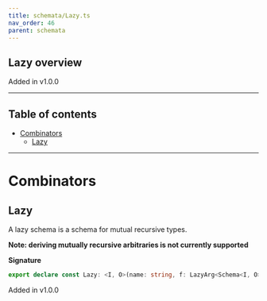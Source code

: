 ```yaml
---
title: schemata/Lazy.ts
nav_order: 46
parent: schemata
---
```


## Lazy overview

Added in v1.0.0

---

<h2 class="text-delta">Table of contents</h2>

- [Combinators](#combinators)
  - [Lazy](#lazy)

---

# Combinators

## Lazy

A lazy schema is a schema for mutual recursive types.

**Note: deriving mutually recursive arbitraries is not currently supported**

**Signature**

```ts
export declare const Lazy: <I, O>(name: string, f: LazyArg<Schema<I, O>>) => Schema<I, O>
```

Added in v1.0.0
